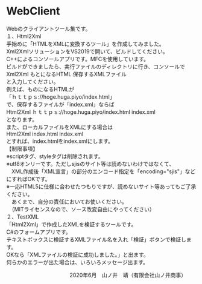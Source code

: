 # WebClient  
Webのクライアントツール集です。  
１、Html2Xml  
手始めに「HTMLをXMLに変換するツール」を作成してみました。  
Xml2XmlソリューションをVS2019で開いて、ビルドしてください。  
C++によるコンソールアプリです。MFCを使用しています。  
ビルドができましたら、実行ファイルのディレクトリに行き、コンソールで  
Xml2Xml もとになるHTML 保存するXMLファイル  
と入力してください。  
例えば、ものになるHTMLが  
「ｈｔｔｐｓ&#58;//hoge.huga.piyo/index.html」  
で、保存するファイルが「index.xml」ならば  
Html2Xml ｈｔｔｐｓ&#58;//hoge.huga.piyo/index.html index.xml  
となります。  
また、ローカルファイルをXMLにする場合は  
Html2Xml index.html index.xml  
とすれば、index.htmlをindex.xmlにします。  
【制限事項】  
※scriptタグ、styleタグは削除されます。  
※utf8オンリーです。ただしsjisのサイト等は読めないわけではなくて、  
　XML作成後「XML宣言」の部分のエンコード指定を「encoding="sjis"」などにすればOKです。  
※一応HTML5に仕様に合わせたつもりですが、読めないサイト等あってもご了承ください。  
　あくまで、自分の責任においてお使いください。  
　（MITライセンスなので、ソース改変自由にやってください）  
２、TestXML  
「Html2Xml」で作成したXMLを検証するツールです。  
C#のフォームアプリです。  
テキストボックスに検証するXMLファイル名を入れ「検証」ボタンで検証します。  
OKなら「XMLファイルの検証に成功しました。」と出ます。  
何らかのエラーが出た場合は、いろいろメッセージ出ます。  
  
　　　　　　　　　　　　2020年6月　山ノ井　靖（有限会社山ノ井商事）  

